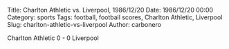 Title: Charlton Athletic vs. Liverpool, 1986/12/20
Date: 1986/12/20 00:00
Category: sports
Tags: football, football scores, Charlton Athletic, Liverpool
Slug: charlton-athletic-vs-liverpool
Author: carbonero


Charlton Athletic 0 - 0 Liverpool
